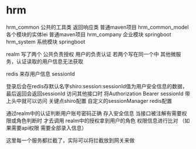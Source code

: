# hrm
hrm_common    公共的工具类  返回响应类   普通maven项目
hrm_common_model   各个模块的实体lei     普通maven项目
hrm_company        企业模块          springboot
hrm_system       系统模块            springboot


realm 写了两个  公共负责授权
用户的负责认证   若两个写在同一个中  其他微服务，认证读取的用户信息无法获取

redis 来存用户信息
sessionId

登录后会在redis存默认名字shiro:session:sessionId值为用户安全信息的数据，最后返回会返回sessionId
访问其他接口时 将Authorization  Bearer sessionId 带上头中就可以访问
关键点shiro配置   自定义的sessionManager    redis配置

通过realm中的认证判断用户账号密码正确 存入安全信息
当接口被注解有需要权限或角色判断时  才去调用 realm中的授权拿到用户的角色 权限信息进行比对
（如果需要api权限 需要全部录入信息）

这里每一个服务都拦截了，实际可以将拦截放到网关来做
